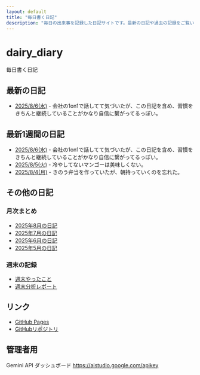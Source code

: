 ```yaml
---
layout: default
title: "毎日書く日記"
description: "毎日の出来事を記録した日記サイトです。最新の日記や過去の記録をご覧いただけます。"
---
```


# dairy_diary

毎日書く日記

## 最新の日記

- [2025/8/6(水)](diary/2025/08/20250806.md) - 会社の1on1で話してて気づいたが、この日記を含め、習慣をきちんと継続していることがかなり自信に繋がってるっぽい。

## 最新1週間の日記

- [2025/8/6(水)](diary/2025/08/20250806.md) - 会社の1on1で話してて気づいたが、この日記を含め、習慣をきちんと継続していることがかなり自信に繋がってるっぽい。
- [2025/8/5(火)](diary/2025/08/20250805.md) - 冷やしてないマンゴーは美味しくない。
- [2025/8/4(月)](diary/2025/08/20250804.md) - きのう弁当を作っていたが、朝持っていくのを忘れた。

## その他の日記

### 月次まとめ

- [2025年8月の日記](diary/2025/monthly/202508.md)
- [2025年7月の日記](diary/2025/monthly/202507.md)
- [2025年6月の日記](diary/2025/monthly/202506.md)
- [2025年5月の日記](diary/2025/monthly/202505.md)

### 週末の記録

- [週末やったこと](diary/2025/weekend/weekend_diary.md)
- [週末分析レポート](diary/2025/weekend/analysis_report.md)

## リンク

- [GitHub Pages](https://hika-pan.github.io/daily_diary/)
- [GitHubリポジトリ](https://github.com/hika-pan/daily_diary)

## 管理者用

Gemini API ダッシュボード <https://aistudio.google.com/apikey>
